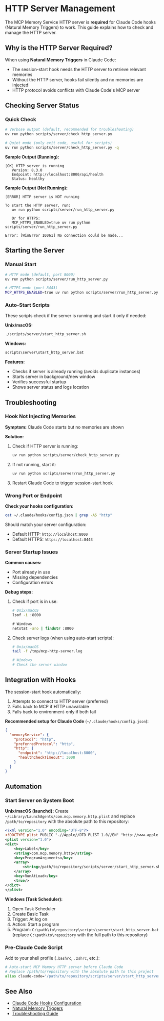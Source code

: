 # HTTP Server Management

The MCP Memory Service HTTP server is **required** for Claude Code hooks (Natural Memory Triggers) to work. This guide explains how to check and manage the HTTP server.

## Why is the HTTP Server Required?

When using **Natural Memory Triggers** in Claude Code:
- The session-start hook needs the HTTP server to retrieve relevant memories
- Without the HTTP server, hooks fail silently and no memories are injected
- HTTP protocol avoids conflicts with Claude Code's MCP server

## Checking Server Status

### Quick Check

```bash
# Verbose output (default, recommended for troubleshooting)
uv run python scripts/server/check_http_server.py

# Quiet mode (only exit code, useful for scripts)
uv run python scripts/server/check_http_server.py -q
```

**Sample Output (Running):**
```
[OK] HTTP server is running
   Version: 8.3.0
   Endpoint: http://localhost:8000/api/health
   Status: healthy
```

**Sample Output (Not Running):**
```
[ERROR] HTTP server is NOT running

To start the HTTP server, run:
   uv run python scripts/server/run_http_server.py

   Or for HTTPS:
   MCP_HTTPS_ENABLED=true uv run python scripts/server/run_http_server.py

Error: [WinError 10061] No connection could be made...
```

## Starting the Server

### Manual Start

```bash
# HTTP mode (default, port 8000)
uv run python scripts/server/run_http_server.py

# HTTPS mode (port 8443)
MCP_HTTPS_ENABLED=true uv run python scripts/server/run_http_server.py
```

### Auto-Start Scripts

These scripts check if the server is running and start it only if needed:

**Unix/macOS:**
```bash
./scripts/server/start_http_server.sh
```

**Windows:**
```cmd
scripts\server\start_http_server.bat
```

**Features:**
- Checks if server is already running (avoids duplicate instances)
- Starts server in background/new window
- Verifies successful startup
- Shows server status and logs location

## Troubleshooting

### Hook Not Injecting Memories

**Symptom:** Claude Code starts but no memories are shown

**Solution:**
1. Check if HTTP server is running:
   ```bash
   uv run python scripts/server/check_http_server.py
   ```

2. If not running, start it:
   ```bash
   uv run python scripts/server/run_http_server.py
   ```

3. Restart Claude Code to trigger session-start hook

### Wrong Port or Endpoint

**Check your hooks configuration:**
```bash
cat ~/.claude/hooks/config.json | grep -A5 "http"
```

Should match your server configuration:
- Default HTTP: `http://localhost:8000`
- Default HTTPS: `https://localhost:8443`

### Server Startup Issues

**Common causes:**
- Port already in use
- Missing dependencies
- Configuration errors

**Debug steps:**
1. Check if port is in use:
   ```bash
   # Unix/macOS
   lsof -i :8000
   ```

   ```cmd
   # Windows
   netstat -ano | findstr :8000
   ```

2. Check server logs (when using auto-start scripts):
   ```bash
   # Unix/macOS
   tail -f /tmp/mcp-http-server.log

   # Windows
   # Check the server window
   ```

## Integration with Hooks

The session-start hook automatically:
1. Attempts to connect to HTTP server (preferred)
2. Falls back to MCP if HTTP unavailable
3. Falls back to environment-only if both fail

**Recommended setup for Claude Code** (`~/.claude/hooks/config.json`):
```json
{
  "memoryService": {
    "protocol": "http",
    "preferredProtocol": "http",
    "http": {
      "endpoint": "http://localhost:8000",
      "healthCheckTimeout": 3000
    }
  }
}
```

## Automation

### Start Server on System Boot

**Unix/macOS (launchd):**
Create `~/Library/LaunchAgents/com.mcp.memory.http.plist` and replace `/path/to/repository` with the absolute path to this repository:
```xml
<?xml version="1.0" encoding="UTF-8"?>
<!DOCTYPE plist PUBLIC "-//Apple//DTD PLIST 1.0//EN" "http://www.apple.com/DTDs/PropertyList-1.0.dtd">
<plist version="1.0">
<dict>
    <key>Label</key>
    <string>com.mcp.memory.http</string>
    <key>ProgramArguments</key>
    <array>
        <string>/path/to/repository/scripts/server/start_http_server.sh</string>
    </array>
    <key>RunAtLoad</key>
    <true/>
</dict>
</plist>
```

**Windows (Task Scheduler):**
1. Open Task Scheduler
2. Create Basic Task
3. Trigger: At log on
4. Action: Start a program
5. Program: `C:\path\to\repository\scripts\server\start_http_server.bat` (replace `C:\path\to\repository` with the full path to this repository)

### Pre-Claude Code Script

Add to your shell profile (`.bashrc`, `.zshrc`, etc.):
```bash
# Auto-start MCP Memory HTTP server before Claude Code
# Replace /path/to/repository with the absolute path to this project
alias claude-code='/path/to/repository/scripts/server/start_http_server.sh && claude'
```

## See Also

- [Claude Code Hooks Configuration](../CLAUDE.md#claude-code-hooks-configuration-)
- [Natural Memory Triggers](../CLAUDE.md#natural-memory-triggers-v710-latest)
- [Troubleshooting Guide](https://github.com/doobidoo/mcp-memory-service/wiki/07-TROUBLESHOOTING)
